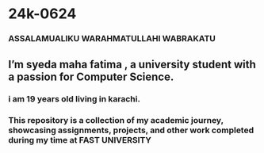 # 24k-0624
### ASSALAMUALIKU WARAHMATULLAHI WABRAKATU
## **I’m syeda maha fatima** , a university student with a passion for Computer Science.
### i am 19 years old living in karachi.
### This repository is a collection of my academic journey, showcasing assignments, projects, and other work completed during my time at FAST UNIVERSITY
